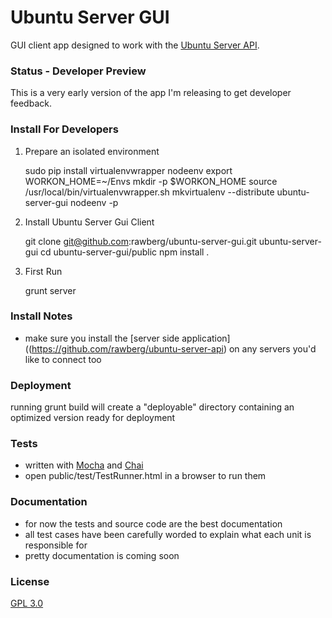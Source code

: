 Ubuntu Server GUI
=================

GUI client app designed to work with the [Ubuntu Server API](https://github.com/rawberg/ubuntu-server-api).


### Status - Developer Preview

This is a very early version of the app I'm releasing to get developer feedback.


### Install For Developers

1. Prepare an isolated environment

    sudo pip install virtualenvwrapper nodeenv
	export WORKON_HOME=~/Envs
	mkdir -p $WORKON_HOME
	source /usr/local/bin/virtualenvwrapper.sh
	mkvirtualenv --distribute ubuntu-server-gui
	nodeenv -p

2. Install Ubuntu Server Gui Client

    git clone git@github.com:rawberg/ubuntu-server-gui.git ubuntu-server-gui
    cd ubuntu-server-gui/public
    npm install .

3. First Run

    grunt server


### Install Notes

- make sure you install the [server side application]((https://github.com/rawberg/ubuntu-server-api) on any servers you'd like to connect too


### Deployment

running grunt build will create a "deployable" directory containing an optimized version ready for deployment


### Tests

- written with [Mocha](http://visionmedia.github.com/mocha/) and [Chai](http://chaijs.com/api/bdd/)
- open public/test/TestRunner.html in a browser to run them


### Documentation

- for now the tests and source code are the best documentation
- all test cases have been carefully worded to explain what each unit is responsible for
- pretty documentation is coming soon


### License

[GPL 3.0](http://opensource.org/licenses/GPL-3.0)
